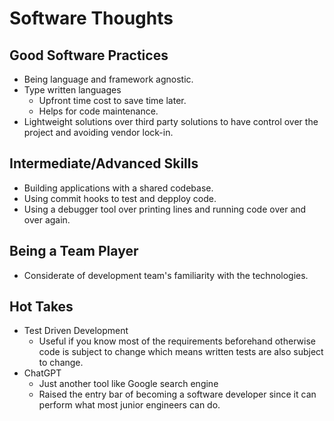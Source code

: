 # Software Thoughts

## Good Software Practices

- Being language and framework agnostic.
- Type written languages
  - Upfront time cost to save time later.
  - Helps for code maintenance.
- Lightweight solutions over third party solutions to have control over the project and avoiding vendor lock-in.

## Intermediate/Advanced Skills

- Building applications with a shared codebase.
- Using commit hooks to test and depploy code.
- Using a debugger tool over printing lines and running code over and over again.

## Being a Team Player

- Considerate of development team's familiarity with the technologies.

## Hot Takes

- Test Driven Development
  - Useful if you know most of the requirements beforehand otherwise code is subject to change which means written tests are also subject to change.
- ChatGPT
  - Just another tool like Google search engine
  - Raised the entry bar of becoming a software developer since it can perform what most junior engineers can do.
